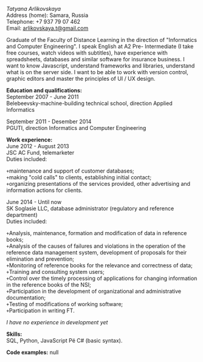 _Tatyana Arlikovskaya_  
Address (home): Samara, Russia  
Telephone: +7 937 79 07 462  
Email: arlikovskaya.t@gmail.com

Graduate of the Faculty of Distance Learning in the direction of "Informatics and Computer Engineering". I speak English at A2 Pre-
Intermediate (I take free courses, watch videos with subtitles), have experience with spreadsheets, databases and similar software for insurance business. I want to know Javascript, understand frameworks and libraries, understand what is on the server side. I want to be able to work with version control, graphic editors and master the principles of UI / UX design.

__Education and qualifications:__  
September 2007 - June 2011  
Belebeevsky-machine-building technical school, direction Applied Informatics

September 2011 - Desember 2014  
PGUTI, direction Informatics and Computer Engineering

__Work experience:__  
June 2012 - August 2013  
JSC AC Fund, telemarketer  
Duties included:  

`+`maintenance and support of customer databases;  
`+`making "cold calls" to clients, establishing initial contact;  
`+`organizing presentations of the services provided, other advertising and information actions for clients.

June 2014 - Until now  
SK Soglasie LLC, database administrator (regulatory and reference department)  
Duties included:  

`+`Analysis, maintenance, formation and modification of data in reference books;  
`+`Analysis of the causes of failures and violations in the operation of the reference data management system, development of proposals for their elimination and prevention;  
`+`Monitoring of reference books for the relevance and correctness of data;  
`+`Training and consulting system users;  
`+`Control over the timely processing of applications for changing information in the reference books of the NSI;  
`+`Participation in the development of organizational and administrative documentation;  
`+`Testing of modifications of working software;  
`+`Participation in writing FT.  

_I have no experience in development yet_  

__Skills:__  
SQL, Python, JavaScript Рё C# (basic syntax).  

__Code examples:__
null  
